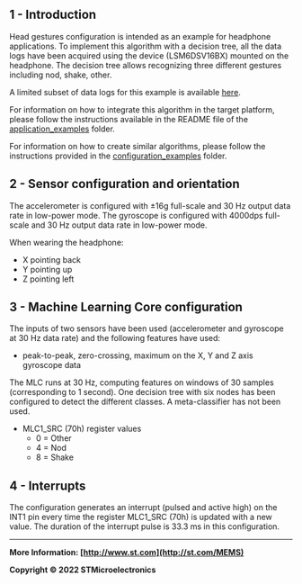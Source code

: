 ## 1 - Introduction

Head gestures configuration is intended as an example for headphone applications.
To implement this algorithm with a decision tree, all the data logs have been acquired using the device (LSM6DSV16BX) mounted on the headphone.
The decision tree allows recognizing three different gestures including nod, shake, other. 


A limited subset of data logs for this example is available [here](./datalogs/).

For information on how to integrate this algorithm in the target platform, please follow the instructions available in the README file of the [application_examples]( https://github.com/STMicroelectronics/STMems_Machine_Learning_Core/tree/master/application_examples ) folder. 

For information on how to create similar algorithms, please follow the instructions provided in the [configuration_examples]( https://github.com/STMicroelectronics/STMems_Machine_Learning_Core/tree/master/configuration_examples ) folder. 


## 2 - Sensor configuration and orientation

The accelerometer is configured with ±16g full-scale and 30 Hz output data rate in low-power mode. 
The gyroscope is configured with 4000dps full-scale and 30 Hz output data rate in low-power mode. 

When wearing the headphone:

- X pointing back
- Y pointing up 
- Z pointing left


## 3 - Machine Learning Core configuration


The inputs of two sensors have been used (accelerometer and gyroscope at 30 Hz data rate) and the following features have used: 
- peak-to-peak, zero-crossing, maximum on the X, Y and Z axis gyroscope data

The MLC runs at 30 Hz, computing features on windows of 30 samples (corresponding to 1 second).
One decision tree with six nodes has been configured to detect the different classes.
A meta-classifier has not been used.  

- MLC1_SRC (70h) register values
  - 0 = Other
  - 4 = Nod
  - 8 = Shake





## 4 - Interrupts

The configuration generates an interrupt (pulsed and active high) on the INT1 pin every time the register MLC1_SRC (70h) is updated with a new value. The duration of the interrupt pulse is 33.3 ms in this configuration.

------

**More Information: [http://www.st.com](http://st.com/MEMS)**

**Copyright © 2022 STMicroelectronics**
